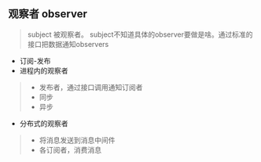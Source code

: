 ## 观察者 observer
> subject 被观察者。 subject不知道具体的observer要做是啥。通过标准的接口把数据通知observers

* 订阅-发布
* 进程内的观察者
> * 发布者，通过接口调用通知订阅者
> * 同步
> * 异步
* 分布式的观察者
> * 将消息发送到消息中间件 
> * 各订阅者，消费消息
